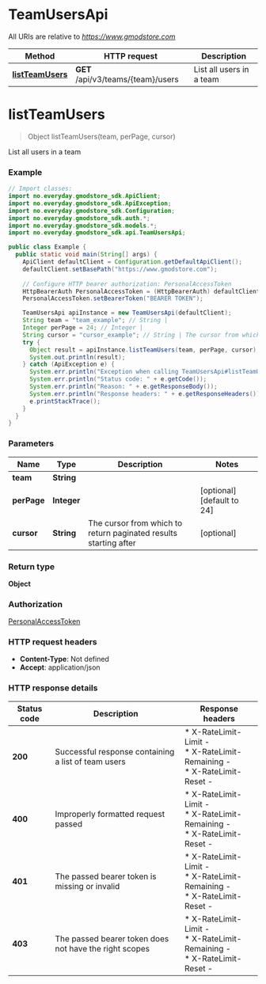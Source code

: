 # TeamUsersApi

All URIs are relative to *https://www.gmodstore.com*

Method | HTTP request | Description
------------- | ------------- | -------------
[**listTeamUsers**](TeamUsersApi.md#listTeamUsers) | **GET** /api/v3/teams/{team}/users | List all users in a team


<a name="listTeamUsers"></a>
# **listTeamUsers**
> Object listTeamUsers(team, perPage, cursor)

List all users in a team

### Example
```java
// Import classes:
import no.everyday.gmodstore_sdk.ApiClient;
import no.everyday.gmodstore_sdk.ApiException;
import no.everyday.gmodstore_sdk.Configuration;
import no.everyday.gmodstore_sdk.auth.*;
import no.everyday.gmodstore_sdk.models.*;
import no.everyday.gmodstore_sdk.api.TeamUsersApi;

public class Example {
  public static void main(String[] args) {
    ApiClient defaultClient = Configuration.getDefaultApiClient();
    defaultClient.setBasePath("https://www.gmodstore.com");
    
    // Configure HTTP bearer authorization: PersonalAccessToken
    HttpBearerAuth PersonalAccessToken = (HttpBearerAuth) defaultClient.getAuthentication("PersonalAccessToken");
    PersonalAccessToken.setBearerToken("BEARER TOKEN");

    TeamUsersApi apiInstance = new TeamUsersApi(defaultClient);
    String team = "team_example"; // String | 
    Integer perPage = 24; // Integer | 
    String cursor = "cursor_example"; // String | The cursor from which to return paginated results starting after
    try {
      Object result = apiInstance.listTeamUsers(team, perPage, cursor);
      System.out.println(result);
    } catch (ApiException e) {
      System.err.println("Exception when calling TeamUsersApi#listTeamUsers");
      System.err.println("Status code: " + e.getCode());
      System.err.println("Reason: " + e.getResponseBody());
      System.err.println("Response headers: " + e.getResponseHeaders());
      e.printStackTrace();
    }
  }
}
```

### Parameters

Name | Type | Description  | Notes
------------- | ------------- | ------------- | -------------
 **team** | **String**|  |
 **perPage** | **Integer**|  | [optional] [default to 24]
 **cursor** | **String**| The cursor from which to return paginated results starting after | [optional]

### Return type

**Object**

### Authorization

[PersonalAccessToken](../README.md#PersonalAccessToken)

### HTTP request headers

 - **Content-Type**: Not defined
 - **Accept**: application/json

### HTTP response details
| Status code | Description | Response headers |
|-------------|-------------|------------------|
**200** | Successful response containing a list of team users |  * X-RateLimit-Limit -  <br>  * X-RateLimit-Remaining -  <br>  * X-RateLimit-Reset -  <br>  |
**400** | Improperly formatted request passed |  * X-RateLimit-Limit -  <br>  * X-RateLimit-Remaining -  <br>  * X-RateLimit-Reset -  <br>  |
**401** | The passed bearer token is missing or invalid |  * X-RateLimit-Limit -  <br>  * X-RateLimit-Remaining -  <br>  * X-RateLimit-Reset -  <br>  |
**403** | The passed bearer token does not have the right scopes |  * X-RateLimit-Limit -  <br>  * X-RateLimit-Remaining -  <br>  * X-RateLimit-Reset -  <br>  |

